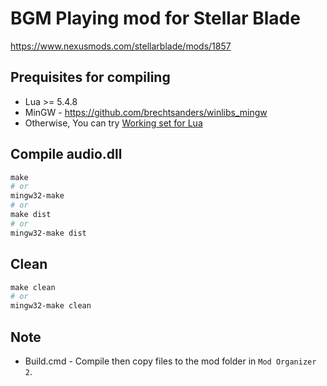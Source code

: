 # BGM Playing mod for Stellar Blade

https://www.nexusmods.com/stellarblade/mods/1857


## Prequisites for compiling
* Lua >= 5.4.8
* MinGW - https://github.com/brechtsanders/winlibs_mingw
* Otherwise, You can try [Working set for Lua](https://github.com/edp1096/my-lua-set)


## Compile audio.dll
```powershell
make
# or
mingw32-make
# or
make dist
# or
mingw32-make dist
```


## Clean
```powershell
make clean
# or
mingw32-make clean
```


## Note
* Build.cmd - Compile then copy files to the mod folder in `Mod Organizer 2`.
